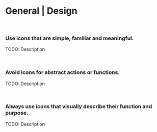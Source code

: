 # General | Design
<br>


### Use icons that are simple, familiar and meaningful.

TODO: Description

<br>


### Avoid icons for abstract actions or functions.

TODO: Description

<br>



### Always use icons that visually describe their function and purpose.

TODO: Description

<br>


